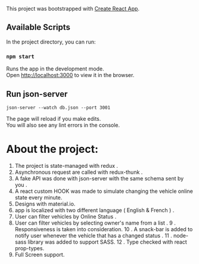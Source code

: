 This project was bootstrapped with [Create React App](https://github.com/facebook/create-react-app).

## Available Scripts

In the project directory, you can run:

### `npm start`

Runs the app in the development mode.<br />
Open [http://localhost:3000](http://localhost:3000) to view it in the browser.

## Run json-server
``` json-server --watch db.json --port 3001 ```

The page will reload if you make edits.<br />
You will also see any lint errors in the console.

# About the  project: 
1. The project is state-managed with redux .
2. Asynchronous request are called with redux-thunk .
3. A fake API was done with json-server  with the same schema sent by you . 
4. A react custom HOOK was made to simulate changing the vehicle online state every minute. 
5. Designs with material.io.
6. app is localized with two different language ( English & French ) . 
7. User can filter vehicles by Online Status .
8. User can filter vehicles by selecting owner's name from a list  .
9 . Responsiveness is taken into consideration.
10 . A snack-bar is added to notify user whenever the vehicle that has a changed status .
11 . node-sass library was added to support SASS. 
12 . Type checked with react prop-types.
13. Full Screen support.
